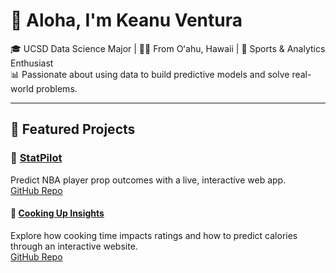 # 🤙 Aloha, I'm Keanu Ventura

🎓 UCSD Data Science Major | 🏄‍♂️ From Oʻahu, Hawaii | 🏀 Sports & Analytics Enthusiast  
📊 Passionate about using data to build predictive models and solve real-world problems.

---

## 📂 Featured Projects

### 🏀 [StatPilot](https://statpilot.example.com)  
Predict NBA player prop outcomes with a live, interactive web app.  
[GitHub Repo](https://github.com/KeanuVentura/statpilot)

#### 🍳 [Cooking Up Insights](https://keanuventura.github.io/RecipeDataProject/)  
Explore how cooking time impacts ratings and how to predict calories through an interactive website.  
[GitHub Repo](https://github.com/KeanuVentura/RecipeDataProject)
